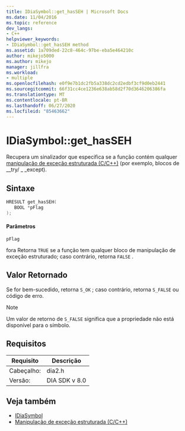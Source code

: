 ```yaml
---
title: IDiaSymbol::get_hasSEH | Microsoft Docs
ms.date: 11/04/2016
ms.topic: reference
dev_langs:
- C++
helpviewer_keywords:
- IDiaSymbol::get_hasSEH method
ms.assetid: 1a709ded-22c8-464c-97be-eba5e464210c
author: mikejo5000
ms.author: mikejo
manager: jillfra
ms.workload:
- multiple
ms.openlocfilehash: e0f9e7b1dc2fb5a338dc2cd2edbf3cf9d0eb2441
ms.sourcegitcommit: 66f31cc4ce1236e638ab58d2f70d3646206386fa
ms.translationtype: MT
ms.contentlocale: pt-BR
ms.lasthandoff: 06/27/2020
ms.locfileid: "85463662"
---
```

# <a name="idiasymbolget_hasseh"></a>IDiaSymbol::get_hasSEH
Recupera um sinalizador que especifica se a função contém qualquer [manipulação de exceção estruturada (C/C++)](/cpp/cpp/structured-exception-handling-c-cpp) (por exemplo, blocos de __try/ \_ _except).

## <a name="syntax"></a>Sintaxe

```C++
HRESULT get_hasSEH(
   BOOL *pFlag
);
```

#### <a name="parameters"></a>Parâmetros
 `pFlag`

fora Retorna `TRUE` se a função tem qualquer bloco de manipulação de exceção estruturado; caso contrário, retorna `FALSE` .

## <a name="return-value"></a>Valor Retornado
 Se for bem-sucedido, retorna `S_OK` ; caso contrário, retorna `S_FALSE` ou código de erro.

> [!NOTE]
> Um valor de retorno de `S_FALSE` significa que a propriedade não está disponível para o símbolo.

## <a name="requirements"></a>Requisitos

|Requisito|Descrição|
|-----------------|-----------------|
|Cabeçalho:|dia2.h|
|Versão:|DIA SDK v 8.0|

## <a name="see-also"></a>Veja também
- [IDiaSymbol](../../debugger/debug-interface-access/idiasymbol.md)
- [Manipulação de exceção estruturada (C/C++)](/cpp/cpp/structured-exception-handling-c-cpp)